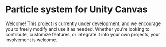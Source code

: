 # Particle system for Unity Canvas

Welcome! This project is currently under development, and we encourage you to freely modify and use it as needed. Whether you're looking to contribute, customize features, or integrate it into your own projects, your involvement is welcome.
